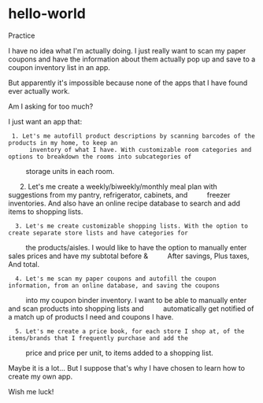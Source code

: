 # hello-world
Practice

I have no idea what I'm actually doing. I just really want to scan my paper coupons and have the information about them 
actually pop up and save to a coupon inventory list in an app. 

But apparently it's impossible because none of the apps that I have found ever actually work.

Am I asking for too much? 

I just want an app that: 
       
     
     1. Let's me autofill product descriptions by scanning barcodes of the products in my home, to keep an 
          inventory of what I have. With customizable room categories and options to breakdown the rooms into subcategories of 
          storage units in each room.
       
       
       2. Let's me create a weekly/biweekly/monthly meal plan with suggestions from my pantry, refrigerator, cabinets, and 
          freezer inventories. And also have an online recipe database to search and add items to shopping lists.
      
      
      3. Let's me create customizable shopping lists. With the option to create separate store lists and have categories for 
          the products/aisles. I would like to have the option to manually enter sales prices and have my subtotal before & 
          After savings, Plus taxes, And total.
      
      
      4. Let's me scan my paper coupons and autofill the coupon information, from an online database, and saving the coupons 
          into my coupon binder inventory. I want to be able to manually enter and scan products into shopping lists and 
          automatically get notified of a match up of products I need and coupons I have. 
      
      
      5. Let's me create a price book, for each store I shop at, of the items/brands that I frequently purchase and add the 
          price and price per unit, to items added to a shopping list. 
          
 Maybe it is a lot... But I suppose that's why I have chosen to learn how to create my own app. 
 
 Wish me luck!
